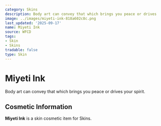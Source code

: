 ```yaml
---
category: Skins
description: Body art can convey that which brings you peace or drives your spirit.
image: ../images/miyeti-ink-818a602c8c.png
last_updated: '2025-09-17'
name: Miyeti Ink
source: WFCD
tags:
- Skin
- Skins
tradable: false
type: Skin
---
```


# Miyeti Ink

Body art can convey that which brings you peace or drives your spirit.

## Cosmetic Information

**Miyeti Ink** is a skin cosmetic item for Skins.

